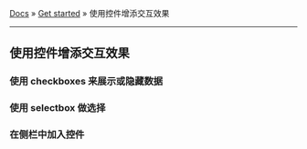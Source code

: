 [Docs](../README.md) » [Get started](../Get%20started) » 使用控件增添交互效果

---

## 使用控件增添交互效果

### 使用 checkboxes 来展示或隐藏数据

### 使用 selectbox 做选择

### 在侧栏中加入控件